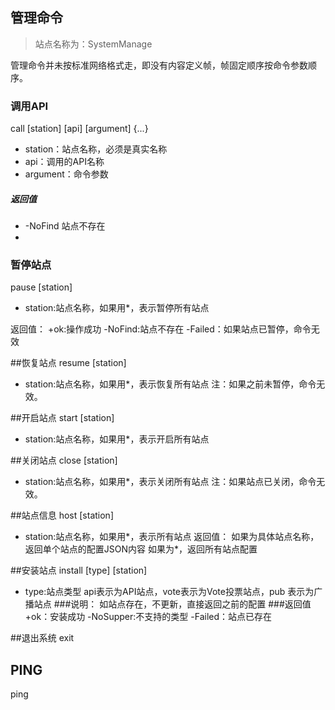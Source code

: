 ﻿## 管理命令
> 站点名称为：SystemManage

管理命令并未按标准网络格式走，即没有内容定义帧，帧固定顺序按命令参数顺序。

### 调用API
call [station] [api] [argument] {...}
- station：站点名称，必须是真实名称
- api：调用的API名称
- argument：命令参数
##### 返回值
- -NoFind 站点不存在
- 
### 暂停站点
pause [station]
- station:站点名称，如果用*，表示暂停所有站点

返回值：
+ok:操作成功
-NoFind:站点不存在
-Failed：如果站点已暂停，命令无效

##恢复站点
 resume [station]
- station:站点名称，如果用*，表示恢复所有站点
注：如果之前未暂停，命令无效。

##开启站点
start [station]
- station:站点名称，如果用*，表示开启所有站点

##关闭站点
 close [station]
- station:站点名称，如果用*，表示关闭所有站点
注：如果站点已关闭，命令无效。

##站点信息
host [station]
- station:站点名称，如果用*，表示所有站点
返回值：
如果为具体站点名称，返回单个站点的配置JSON内容
如果为*，返回所有站点配置

##安装站点
install [type] [station]
- type:站点类型 api表示为API站点，vote表示为Vote投票站点，pub 表示为广播站点
###说明：
如站点存在，不更新，直接返回之前的配置
###返回值
+ok：安装成功
-NoSupper:不支持的类型
-Failed：站点已存在

##退出系统
exit 
## PING
ping 
